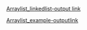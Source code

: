 [Arraylist_linkedlist-output link](https://github.com/Divyaprabhu784/Divya-java/blob/main/arraylist_linkedlist.png)

[Arraylist_example-outputlink](https://github.com/Divyaprabhu784/Divya-java/blob/main/Arraylist_example1.java)
